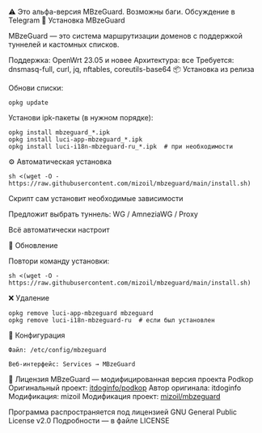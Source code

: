 ⚠️ Это альфа-версия MBzeGuard. Возможны баги. Обсуждение в Telegram
🚀 Установка MBzeGuard

MBzeGuard — это система маршрутизации доменов с поддержкой туннелей и кастомных списков.

Поддержка: OpenWrt 23.05 и новее
Архитектура: все
Требуется: dnsmasq-full, curl, jq, nftables, coreutils-base64
📦 Установка из релиза

Обнови списки:

```
opkg update
```

Установи ipk-пакеты (в нужном порядке):

```
opkg install mbzeguard_*.ipk
opkg install luci-app-mbzeguard_*.ipk
opkg install luci-i18n-mbzeguard-ru_*.ipk  # при необходимости
```

⚙️ Автоматическая установка

```
sh <(wget -O - https://raw.githubusercontent.com/mizoil/mbzeguard/main/install.sh)
```

Скрипт сам установит необходимые зависимости

Предложит выбрать туннель: WG / AmneziaWG / Proxy

Всё автоматически настроит

🔄 Обновление

Повтори команду установки:

```
sh <(wget -O - https://raw.githubusercontent.com/mizoil/mbzeguard/main/install.sh)
```

❌ Удаление

```
opkg remove luci-app-mbzeguard mbzeguard
opkg remove luci-i18n-mbzeguard-ru  # если был установлен
```

📁 Конфигурация

    Файл: /etc/config/mbzeguard

    Веб-интерфейс: Services → MBzeGuard

📖 Лицензия
MBzeGuard — модифицированная версия проекта Podkop
Оригинальный проект: [itdoginfo/podkop](https://github.com/itdoginfo/podkop/)
Автор оригинала: itdoginfo
Модификация: mizoil
Модификация проект: [mizoil/mbzeguard](https://github.com/mizoil/mbzeguard)

Программа распространяется под лицензией GNU General Public License v2.0
Подробности — в файле LICENSE

